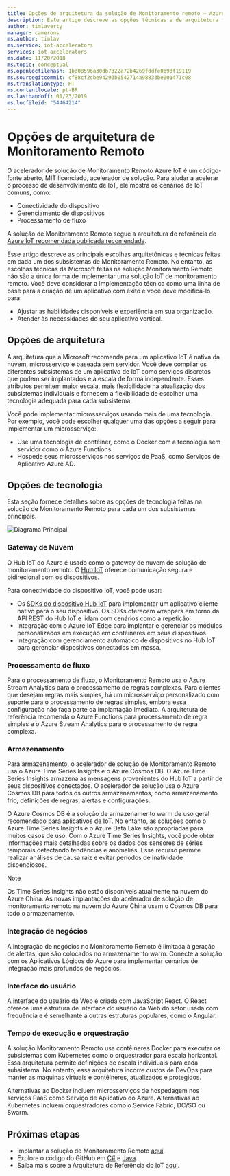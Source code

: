 ```yaml
---
title: Opções de arquitetura da solução de Monitoramento remoto – Azure | Microsoft Docs
description: Este artigo descreve as opções técnicas e de arquitetura feitas no Monitoramento Remoto
author: timlaverty
manager: camerons
ms.author: timlav
ms.service: iot-accelerators
services: iot-accelerators
ms.date: 11/20/2018
ms.topic: conceptual
ms.openlocfilehash: 1bd08596a30db7322a72b4269fddfe0b9df19119
ms.sourcegitcommit: cf88cf2cbe94293b0542714a98833be001471c08
ms.translationtype: HT
ms.contentlocale: pt-BR
ms.lasthandoff: 01/23/2019
ms.locfileid: "54464214"
---
```

# <a name="remote-monitoring-architectural-choices"></a>Opções de arquitetura de Monitoramento Remoto

O acelerador de solução de Monitoramento Remoto Azure IoT é um código-fonte aberto, MIT licenciado, acelerador de solução. Para ajudar a acelerar o processo de desenvolvimento de IoT, ele mostra os cenários de IoT comuns, como:

- Conectividade do dispositivo
- Gerenciamento de dispositivos
- Processamento de fluxo

A solução de Monitoramento Remoto segue a arquitetura de referência do [Azure IoT recomendada publicada recomendada](https://aka.ms/iotrefarchitecture).

Esse artigo descreve as principais escolhas arquitetônicas e técnicas feitas em cada um dos subsistemas de Monitoramento Remoto. No entanto, as escolhas técnicas da Microsoft feitas na solução Monitoramento Remoto não são a única forma de implementar uma solução IoT de monitoramento remoto. Você deve considerar a implementação técnica como uma linha de base para a criação de um aplicativo com êxito e você deve modificá-lo para:

- Ajustar as habilidades disponíveis e experiência em sua organização.
- Atender às necessidades do seu aplicativo vertical.

## <a name="architectural-choices"></a>Opções de arquitetura

A arquitetura que a Microsoft recomenda para um aplicativo IoT é nativa da nuvem, microsserviço e baseada sem servidor. Você deve compilar os diferentes subsistemas de um aplicativo de IoT como serviços discretos que podem ser implantados e a escala de forma independente. Esses atributos permitem maior escala, mais flexibilidade na atualização dos subsistemas individuais e fornecem a flexibilidade de escolher uma tecnologia adequada para cada subsistema.

Você pode implementar microsserviços usando mais de uma tecnologia. Por exemplo, você pode escolher qualquer uma das opções a seguir para implementar um microsserviço:

- Use uma tecnologia de contêiner, como o Docker com a tecnologia sem servidor como o Azure Functions.
- Hospede seus microsserviços nos serviços de PaaS, como Serviços de Aplicativo Azure AD.

## <a name="technology-choices"></a>Opções de tecnologia

Esta seção fornece detalhes sobre as opções de tecnologia feitas na solução de Monitoramento Remoto para cada um dos subsistemas principais.

![Diagrama Principal](./media/iot-accelerators-remote-monitoring-architectural-choices/subsystem.png)

### <a name="cloud-gateway"></a>Gateway de Nuvem

O Hub IoT do Azure é usado como o gateway de nuvem de solução de monitoramento remoto. O [Hub IoT](https://azure.microsoft.com/services/iot-hub/) oferece comunicação segura e bidirecional com os dispositivos.

Para conectividade do dispositivo IoT, você pode usar:

- Os [SDKs do dispositivo Hub IoT](../iot-hub/iot-hub-devguide-sdks.md#azure-iot-hub-device-sdks) para implementar um aplicativo cliente nativo para o seu dispositivo. Os SDKs oferecem wrappers em torno da API REST do Hub IoT e lidam com cenários como a repetição.
- Integração com o Azure IoT Edge para implantar e gerenciar os módulos personalizados em execução em contêineres em seus dispositivos.
- Integração com gerenciamento automático de dispositivos no Hub IoT para gerenciar dispositivos conectados em massa.

### <a name="stream-processing"></a>Processamento de fluxo

Para o processamento de fluxo, o Monitoramento Remoto usa o Azure Stream Analytics para o processamento de regras complexas. Para clientes que desejam regras mais simples, há um microsserviço personalizado com suporte para o processamento de regras simples, embora essa configuração não faça parte da implantação imediata. A arquitetura de referência recomenda o Azure Functions para processamento de regra simples e o Azure Stream Analytics para o processamento de regra complexa.

### <a name="storage"></a>Armazenamento

Para armazenamento, o acelerador de solução de Monitoramento Remoto usa o Azure Time Series Insights e o Azure Cosmos DB. O Azure Time Series Insights armazena as mensagens provenientes do Hub IoT a partir de seus dispositivos conectados. O acelerador de solução usa o Azure Cosmos DB para todos os outros armazenamentos, como armazenamento frio, definições de regras, alertas e configurações.

O Azure Cosmos DB é a solução de armazenamento warm de uso geral recomendado para aplicativos de IoT. No entanto, as soluções como o Azure Time Series Insights e o Azure Data Lake são apropriadas para muitos casos de uso. Com o Azure Time Series Insights, você pode obter informações mais detalhadas sobre os dados dos sensores de séries temporais detectando tendências e anomalias. Esse recurso permite realizar análises de causa raiz e evitar períodos de inatividade dispendiosos.

> [!NOTE]
> Os Time Series Insights não estão disponíveis atualmente na nuvem do Azure China. As novas implantações do acelerador de solução de monitoramento remoto na nuvem do Azure China usam o Cosmos DB para todo o armazenamento.

### <a name="business-integration"></a>Integração de negócios

A integração de negócios no Monitoramento Remoto é limitada à geração de alertas, que são colocados no armazenamento warm. Conecte a solução com os Aplicativos Lógicos do Azure para implementar cenários de integração mais profundos de negócios.

### <a name="user-interface"></a>Interface do usuário

A interface do usuário da Web é criada com JavaScript React. O React oferece uma estrutura de interface do usuário da Web do setor usada com frequência e é semelhante a outras estruturas populares, como o Angular.

### <a name="runtime-and-orchestration"></a>Tempo de execução e orquestração

A solução Monitoramento Remoto usa contêineres Docker para executar os subsistemas com Kubernetes como o orquestrador para escala horizontal. Essa arquitetura permite definições de escala individuais para cada subsistema. No entanto, essa arquitetura incorre custos de DevOps para manter as máquinas virtuais e contêineres, atualizados e protegidos.

Alternativas ao Docker incluem microsserviços de hospedagem nos serviços PaaS como Serviço de Aplicativo do Azure. Alternativas ao Kubernetes incluem orquestradores como o Service Fabric, DC/SO ou Swarm.

## <a name="next-steps"></a>Próximas etapas

* Implantar a solução de Monitoramento Remoto [aqui](https://www.azureiotsolutions.com/).
* Explore o código do GitHub em [C#](https://github.com/Azure/azure-iot-pcs-remote-monitoring-dotnet/) e [Java](https://github.com/Azure/azure-iot-pcs-remote-monitoring-java/).  
* Saiba mais sobre a Arquitetura de Referência do IoT [aqui](https://aka.ms/iotrefarchitecture).
